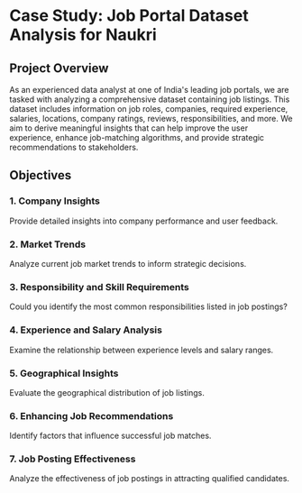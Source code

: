 # Case Study: Job Portal Dataset Analysis for Naukri

## Project Overview

As an experienced data analyst at one of India's leading job portals, we are tasked with analyzing a comprehensive dataset containing job listings. This dataset includes information on job roles, companies, required experience, salaries, locations, company ratings, reviews, responsibilities, and more. We aim to derive meaningful insights that can help improve the user experience, enhance job-matching algorithms, and provide strategic recommendations to stakeholders.

## Objectives

### 1. Company Insights
Provide detailed insights into company performance and user feedback.

### 2. Market Trends
Analyze current job market trends to inform strategic decisions.

### 3. Responsibility and Skill Requirements
Could you identify the most common responsibilities listed in job postings?

### 4. Experience and Salary Analysis
Examine the relationship between experience levels and salary ranges.

### 5. Geographical Insights
Evaluate the geographical distribution of job listings.

### 6. Enhancing Job Recommendations
Identify factors that influence successful job matches.

### 7. Job Posting Effectiveness
Analyze the effectiveness of job postings in attracting qualified candidates.
